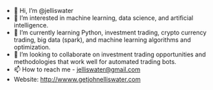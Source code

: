 - 👋 Hi, I’m @jelliswater
- 👀 I’m interested in machine learning, data science, and artificial intelligence.
- 🌱 I’m currently learning Python, investment trading, crypto currency trading, big data (spark), and machine learning algorithms and optimization.
- 💞️ I’m looking to collaborate on investment trading opportunities and methodologies that work well for automated trading bots.
- 📫 How to reach me - jelliswater@gmail.com
- Website: http://wwww.getjohnelliswater.com

<!---
jelliswater/jelliswater is a ✨ special ✨ repository because its `README.md` (this file) appears on your GitHub profile.
You can click the Preview link to take a look at your changes.
--->
